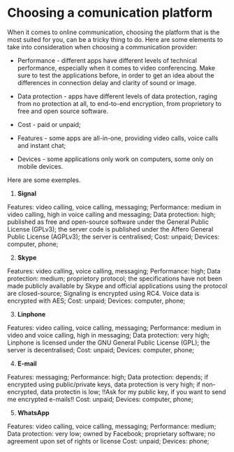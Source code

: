 # Choosing a comunication platform

When it comes to online communication, choosing the platform that is the most suited for you, can be a tricky thing to do. Here are some elements to take into consideration when choosing a communication provider:

* Performance - different apps have different levels of technical performance, especially when it comes to video conferencing. Make sure to test the applications before, in order to get an idea about the differences in connection delay and clarity of sound or image.

* Data protection - apps have different levels of data protection, raging from no protection at all, to end-to-end encryption, from proprietory to free and open source software.

* Cost - paid or unpaid;

* Features - some apps are all-in-one, providing video calls, voice calls and instant chat;

* Devices - some applications only work on computers, some only on mobile devices. 

Here are some exemples.


1. **Signal**

Features: video calling, voice calling, messaging;
Performance: medium in video calling, high in voice calling and messaging;
Data protection: high; published as free and open-source software under the General Public License (GPLv3); the server code is published under the Affero General Public License (AGPLv3); the server is centralised;
Cost: unpaid;
Devices: computer, phone;

2. **Skype**

Features: video calling, voice calling, messaging;
Performance: high;
Data protection: medium; proprietory protocol; the specifications have not been made publicly available by Skype and official applications using the protocol are closed-source; Signaling is encrypted using RC4. Voice data is encrypted with AES;
Cost: unpaid;
Devices: computer, phone;

3. **Linphone**

Features: video calling, voice calling, messaging;
Performance: medium in video and voice calling, high in messaging;
Data protection: very high; Linphone is licensed under the GNU General Public License (GPL); the server is decentralised;
Cost: unpaid;
Devices: computer, phone;

4. **E-mail**

Features: messaging;
Performance: high;
Data protection: depends; if encrypted using public/private keys, data protection is very high; if non-encrypted, data protectin is low; !!Ask for my public key, if you want to send me encrypted e-mails!!
Cost: unpaid;
Devices: computer, phone;

5. **WhatsApp**

Features: video calling, voice calling, messaging;
Performance: medium;
Data protection: very low; owned by Facebook; proprietary software; no agreement upon set of rights or license
Cost: unpaid;
Devices: phone;



